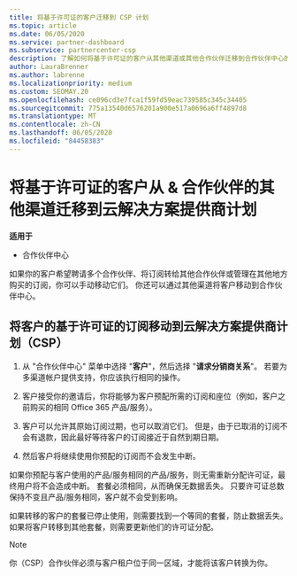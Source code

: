```yaml
---
title: 将基于许可证的客户迁移到 CSP 计划
ms.topic: article
ms.date: 06/05/2020
ms.service: partner-dashboard
ms.subservice: partnercenter-csp
description: 了解如何将基于许可证的客户从其他渠道或其他合作伙伴迁移到合作伙伴中心的云解决方案提供商（CSP）计划中。
author: LauraBrenner
ms.author: labrenne
ms.localizationpriority: medium
ms.custom: SEOMAY.20
ms.openlocfilehash: ce096cd3e7fca1f59fd59eac739585c345c34405
ms.sourcegitcommit: 775a13540d6576201a900e517a0696a6ff4897d8
ms.translationtype: MT
ms.contentlocale: zh-CN
ms.lasthandoff: 06/05/2020
ms.locfileid: "84458383"
---
```

# <a name="move-license-based-customers-from-other-channels--partners-to-the-cloud-solution-provider-program"></a>将基于许可证的客户从 & 合作伙伴的其他渠道迁移到云解决方案提供商计划

**适用于**

-  合作伙伴中心

如果你的客户希望聘请多个合作伙伴、将订阅转给其他合作伙伴或管理在其他地方购买的订阅，你可以手动移动它们。 你还可以通过其他渠道将客户移动到合作伙伴中心。

## <a name="move-your-customers-license-based-subscriptions-to-the-cloud-solution-provider-program-csp"></a>将客户的基于许可证的订阅移动到云解决方案提供商计划（CSP）

1. 从 "合作伙伴中心" 菜单中选择 "**客户**"，然后选择 "**请求分销商关系**"。 若要为多渠道帐户提供支持，你应该执行相同的操作。

2.  客户接受你的邀请后，你将能够为客户预配所需的订阅和座位（例如，客户之前购买的相同 Office 365 产品/服务）。

3. 客户可以允许其原始订阅过期，也可以取消它们。 但是，由于已取消的订阅不会有退款，因此最好等待客户的订阅接近于自然到期日期。

4. 然后客户将继续使用你预配的订阅而不会发生中断。


如果你预配与客户使用的产品/服务相同的产品/服务，则无需重新分配许可证，最终用户将不会造成中断。 套餐必须相同，从而确保无数据丢失。 只要许可证总数保持不变且产品/服务相同，客户就不会受到影响。

如果转移的客户的套餐已停止使用，则需要找到一个等同的套餐，防止数据丢失。 如果将客户转移到其他套餐，则需要更新他们的许可证分配。

>[!NOTE]
>你（CSP）合作伙伴必须与客户租户位于同一区域，才能将该客户转换为你。 



